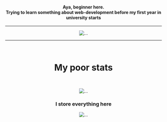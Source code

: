 <h4 align="middle">
  Aya, beginner here. <br>
  Trying to learn something about web-development before my first year in university starts
</h4>

<!-- i dont know how to style this shit so enjoy h1-5 BASED 😶‍🌫️ -->

---
<div align="center">
  <img src="https://c.tenor.com/NmH01DJCHL0AAAAC/monkey-funny-animals.gif" alt="...">
</div>

---
<br>

<h1 align="center">My poor stats</h1>

<br>

<p align="middle">
  <img alt="..." src="https://github-readme-stats.vercel.app/api?username=qvarkk&hide=issues,prs&theme=monokai&locale=ja">
</p>

<h3 align="center">I store everything here</h3>

<p align="middle">
  <img alt="..." src="https://github-readme-stats.vercel.app/api/pin/?username=qvarkk&repo=the_path&theme=monokai&locale=ja">
</p>

